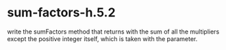 # sum-factors-h.5.2
 write the sumFactors method that returns with the sum of all the multipliers except the positive integer itself, which is taken with the parameter.
